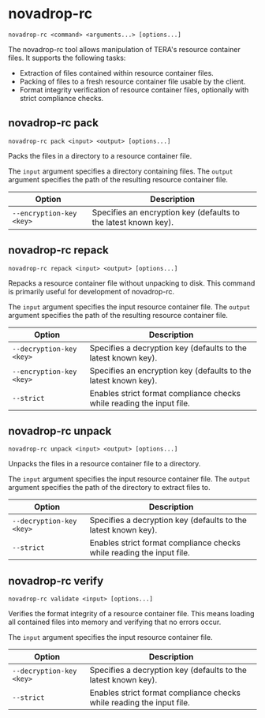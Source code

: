 # novadrop-rc

```text
novadrop-rc <command> <arguments...> [options...]
```

The novadrop-rc tool allows manipulation of TERA's resource container files. It
supports the following tasks:

* Extraction of files contained within resource container files.
* Packing of files to a fresh resource container file usable by the client.
* Format integrity verification of resource container files, optionally with
  strict compliance checks.

## novadrop-rc pack

```text
novadrop-rc pack <input> <output> [options...]
```

Packs the files in a directory to a resource container file.

The `input` argument specifies a directory containing files. The `output`
argument specifies the path of the resulting resource container file.

| Option | Description |
| - | - |
| `--encryption-key <key>` | Specifies an encryption key (defaults to the latest known key). |

## novadrop-rc repack

```text
novadrop-rc repack <input> <output> [options...]
```

Repacks a resource container file without unpacking to disk. This command is
primarily useful for development of novadrop-rc.

The `input` argument specifies the input resource container file. The `output`
argument specifies the path of the resulting resource container file.

| Option | Description |
| - | - |
| `--decryption-key <key>` | Specifies a decryption key (defaults to the latest known key). |
| `--encryption-key <key>` | Specifies an encryption key (defaults to the latest known key). |
| `--strict` | Enables strict format compliance checks while reading the input file. |

## novadrop-rc unpack

```text
novadrop-rc unpack <input> <output> [options...]
```

Unpacks the files in a resource container file to a directory.

The `input` argument specifies the input resource container file. The `output`
argument specifies the path of the directory to extract files to.

| Option | Description |
| - | - |
| `--decryption-key <key>` | Specifies a decryption key (defaults to the latest known key). |
| `--strict` | Enables strict format compliance checks while reading the input file. |

## novadrop-rc verify

```text
novadrop-rc validate <input> [options...]
```

Verifies the format integrity of a resource container file. This means loading
all contained files into memory and verifying that no errors occur.

The `input` argument specifies the input resource container file.

| Option | Description |
| - | - |
| `--decryption-key <key>` | Specifies a decryption key (defaults to the latest known key). |
| `--strict` | Enables strict format compliance checks while reading the input file. |
